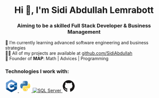<h1 align="center">Hi 👋, I'm Sidi Abdullah Lemrabott</h1>
<h3 align="center">Aiming to be a skilled Full Stack Developer & Business Management</h3>

🌱 I’m currently learning advanced software engineering and business strategies  
👨‍💻 All of my projects are available at [github.com/SidiAbdullah](https://github.com/SidiAbdullah)  
🚀 Founder of **MAP**: Math | Advices | Programming

<h3 align="left">Technologies I work with:</h3>
<p align="left">
  <a href="https://www.cplusplus.com/" target="_blank" rel="noreferrer">
    <img src="https://raw.githubusercontent.com/devicons/devicon/master/icons/cplusplus/cplusplus-original.svg" alt="C++" width="40" height="40"/>
  </a>
  <a href="https://www.python.org" target="_blank" rel="noreferrer">
    <img src="https://raw.githubusercontent.com/devicons/devicon/master/icons/python/python-original.svg" alt="Python" width="40" height="40"/>
  </a>
  <a href="https://www.microsoft.com/en-us/sql-server/" target="_blank" rel="noreferrer">
    <img src="https://img.icons8.com/color/48/000000/microsoft-sql-server.png" alt="SQL Server" width="40" height="40"/>
  </a>
  <a href="https://github.com/" target="_blank" rel="noreferrer">
    <img src="https://raw.githubusercontent.com/devicons/devicon/master/icons/github/github-original.svg" alt="GitHub" width="40" height="40"/>
  </a>
</p>
